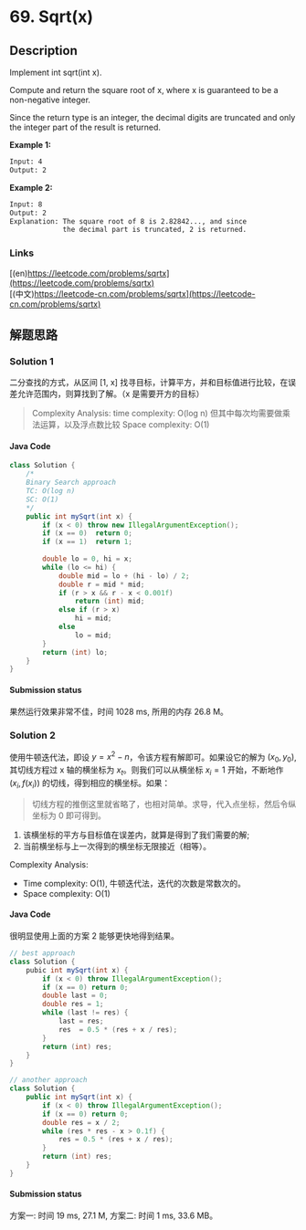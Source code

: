 # 69. Sqrt(x)

## Description

Implement int sqrt(int x).

Compute and return the square root of x, where x is guaranteed to be a non-negative integer.

Since the return type is an integer, the decimal digits are truncated and only the integer part of the result is returned.


**Example 1:**
```txt
Input: 4
Output: 2
```

**Example 2:**
```txt
Input: 8
Output: 2
Explanation: The square root of 8 is 2.82842..., and since 
             the decimal part is truncated, 2 is returned.
```

### Links

[(en)https://leetcode.com/problems/sqrtx](https://leetcode.com/problems/sqrtx)
<br />
[(中文)https://leetcode-cn.com/problems/sqrtx](https://leetcode-cn.com/problems/sqrtx)

## 解题思路

### Solution 1

二分查找的方式，从区间 [1, x] 找寻目标，计算平方，并和目标值进行比较，在误差允许范围内，则算找到了解。（x 是需要开方的目标）

> Complexity Analysis:
>   time complexity: O(log n) 但其中每次均需要做乘法运算，以及浮点数比较
>   Space complexity: O(1)

#### Java Code 

```java
class Solution {
    /*
    Binary Search approach
    TC: O(log n)
    SC: O(1)
    */
    public int mySqrt(int x) {
        if (x < 0) throw new IllegalArgumentException();
        if (x == 0)  return 0;
        if (x == 1)  return 1;
        
        double lo = 0, hi = x;
        while (lo <= hi) {
            double mid = lo + (hi - lo) / 2;
            double r = mid * mid;
            if (r > x && r - x < 0.001f)
                return (int) mid;
            else if (r > x)
                hi = mid;
            else
                lo = mid;
        }
        return (int) lo;
    }
}
```

#### Submission status

果然运行效果非常不佳，时间 1028 ms, 所用的内存  26.8 M。

### Solution 2

使用牛顿迭代法，即设 $y = x^2 - n$，令该方程有解即可。如果设它的解为 $(x_0, y_0)$, 其切线方程过 x 轴的横坐标为 $x_{t}$。则我们可以从横坐标 $x_i = 1$ 开始，不断地作 $(x_i, f(x_i))$ 的切线，得到相应的横坐标。如果：

> 切线方程的推倒这里就省略了，也相对简单。求导，代入点坐标，然后令纵坐标为 0 即可得到。

1. 该横坐标的平方与目标值在误差内，就算是得到了我们需要的解;
2. 当前横坐标与上一次得到的横坐标无限接近（相等）。

Complexity Analysis:
- Time complexity: O(1), 牛顿迭代法，迭代的次数是常数次的。
- Space complexity: O(1)

#### Java Code

很明显使用上面的方案 2 能够更快地得到结果。

```java
// best approach
class Solution {
    pubic int mySqrt(int x) {
        if (x < 0) throw IllegalArgumentException();
        if (x == 0) return 0;
        double last = 0;
        double res = 1;
        while (last != res) {
            last = res;
            res  = 0.5 * (res + x / res);
        }
        return (int) res;
    }
}
```

```java
// another approach
class Solution {
    public int mySqrt(int x) {
        if (x < 0) throw IllegalArgumentException();
        if (x == 0) return 0;
        double res = x / 2;
        while (res * res - x > 0.1f) {
            res = 0.5 * (res + x / res);
        }
        return (int) res;
    }
}
```

#### Submission status

方案一: 时间 19 ms, 27.1 M, 方案二: 时间 1 ms, 33.6 MB。


